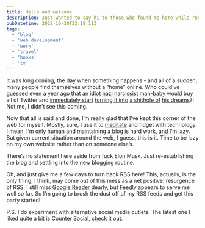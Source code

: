 ```yaml
---
title: Hello and welcome
description: Just wanted to say hi to those who found me here while rediscovering the internet outside of social media.
pubDatetime: 2022-10-30T23:18:11Z
tags:
  - 'blog'
  - 'web development'
  - 'work'
  - 'travel'
  - 'books'
  - 'tv'
---
```


It was long coming, the day when something happens - and all of a sudden, many people find themselves without a “home” online. Who could’ve guessed even a year ago that an [idiot nazi narcissist man-baby](https://twitter.com/elonmusk) would buy all of Twitter and [immediately start](https://www.theverge.com/2022/10/30/23430008/elon-musk-twitter-homepage-subscriptions-changes) [turning it into](https://www.theverge.com/2022/10/30/23431931/twitter-paid-verification-elon-musk-blue-monthly-subscription) [a shithole of](https://twitter.com/daveyalba/status/1586788146578178049?s=20&t=nUUx_AXtlQH8f1Eqilc_JA) [his dreams](https://www.theverge.com/2022/10/30/23431337/twitter-hateful-tweets-elon-musk-takeover-free-speech)?! Not me, I didn’t see this coming.

Now that all is said and done, I’m really glad that I’ve kept this corner of the web for myself. Mostly, sure, I use it to [meditate](/blog/2021/12/19/meditation-through-code) and fidget with technology. I mean, I’m only human and maintaining a blog is hard work, and I’m lazy. But given current situation around the web, I guess, this is it. Time to be lazy on my own website rather than on someone else’s.

There’s no statement here aside from fuck Elon Musk. Just re-establishing the blog and settling into the new blogging routine.

Oh, and just give me a few days to turn back RSS here! This, actually, is the only thing, I think, may come out of this mess as a net positive: resurgence of RSS. I still miss [Google Reader](https://en.wikipedia.org/wiki/Google_Reader) dearly, but [Feedly](https://feedly.com/) appears to serve me well so far. So I’m going to brush the dust off of my RSS feeds and get this party started!

P.S. I do experiment with alternative social media outlets. The latest one I liked quite a bit is Counter Social, [check it out](https://lounge.town/@rosnovsky).
